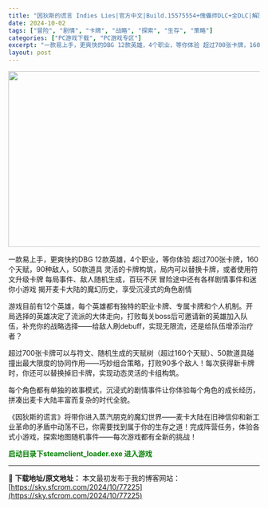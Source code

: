 ```yaml
---
title: "因狄斯的谎言 Indies Lies|官方中文|Build.15575554+傀儡师DLC+全DLC|解压即撸|"
date: 2024-10-02
tags: ["冒险", "剧情", "卡牌", "战略", "探索", "生存", "策略"]
categories: ["PC游戏下载", "PC游戏专区"]
excerpt: "一款易上手，更爽快的DBG 12款英雄，4个职业，等你体验 超过700张卡牌，160个天赋，90种敌人，50款道具 灵活的卡牌构筑，局内可以替换卡牌，或者使用符文升级卡牌 每局事件、敌人随机生成，百玩不厌 冒险途中还有各样剧情事件和迷你小游戏 揭开麦卡大陆的魔幻历史，享受沉浸式的角色剧情 游戏目前有&hellip;"
layout: post
---
```


<img class="aligncenter size-full wp-image-77208" src="https://sky.sfcrom.com/wp-content/uploads/2024/10/2024100207054460.webp" alt="" width="616" height="353" />

一款易上手，更爽快的DBG
12款英雄，4个职业，等你体验
超过700张卡牌，160个天赋，90种敌人，50款道具
灵活的卡牌构筑，局内可以替换卡牌，或者使用符文升级卡牌
每局事件、敌人随机生成，百玩不厌
冒险途中还有各样剧情事件和迷你小游戏
揭开麦卡大陆的魔幻历史，享受沉浸式的角色剧情

游戏目前有12个英雄，每个英雄都有独特的职业卡牌、专属卡牌和个人机制。开局选择的英雄决定了流派的大体走向，打败每关boss后可邀请新的英雄加入队伍，补充你的战略选择——给敌人刷debuff，实现无限流，还是给队伍增添治疗者？

超过700张卡牌可以与符文、随机生成的天赋树（超过160个天赋）、50款道具碰撞出最大限度的协同作用——巧妙组合策略，打败90多个敌人！每次获得新卡牌时，你还可以替换掉旧卡牌，实现动态灵活的卡组构筑。

每个角色都有单独的故事模式，沉浸式的剧情事件让你体验每个角色的成长经历，拼凑出麦卡大陆丰富而复杂的时代全貌。

《因狄斯的谎言》将带你进入蒸汽朋克的魔幻世界——麦卡大陆在旧神信仰和新工业革命的矛盾中动荡不已，你需要找到属于你的生存之道！完成阵营任务，体验各式小游戏，探索地图随机事件——每次游戏都有全新的挑战！

<span style="color: #008000;"><strong>启动目录下steamclient_loader.exe 进入游戏</strong></span>

---
📖 **下载地址/原文地址：** 本文最初发布于我的博客网站：[https://sky.sfcrom.com/2024/10/77225](https://sky.sfcrom.com/2024/10/77225)
